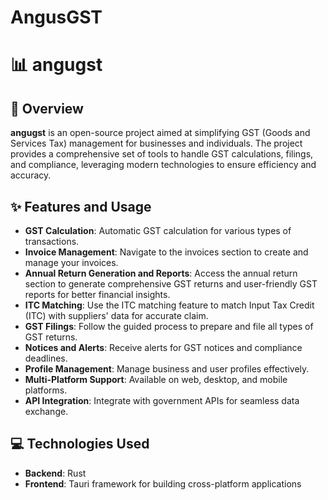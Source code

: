 # AngusGST
# 📊 angugst

## 📝 Overview

**angugst** is an open-source project aimed at simplifying GST (Goods and Services Tax) management for businesses and individuals. The project provides a comprehensive set of tools to handle GST calculations, filings, and compliance, leveraging modern technologies to ensure efficiency and accuracy.

## ✨ Features and Usage

- **GST Calculation**: Automatic GST calculation for various types of transactions.
- **Invoice Management**: Navigate to the invoices section to create and manage your invoices.
- **Annual Return Generation and Reports**: Access the annual return section to generate comprehensive GST returns and user-friendly GST reports for better financial insights.
- **ITC Matching**: Use the ITC matching feature to match Input Tax Credit (ITC) with suppliers' data for accurate claim.
- **GST Filings**: Follow the guided process to prepare and file all types of GST returns.
- **Notices and Alerts**: Receive alerts for GST notices and compliance deadlines.
- **Profile Management**: Manage business and user profiles effectively.
- **Multi-Platform Support**: Available on web, desktop, and mobile platforms.
- **API Integration**: Integrate with government APIs for seamless data exchange.

## 💻 Technologies Used

- **Backend**: Rust
- **Frontend**: Tauri framework for building cross-platform applications

